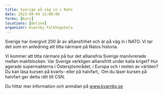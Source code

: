 ```yaml
---
title: Sverige på väg in i Nato
date: 2023-09-04 12:00:00
forms: [Kurs]
locations: [Online]
organizer: Kvarnby Folkhögskola
---
```

Sverige har övergivit 200 år av alliansfrihet och är på väg in i NATO. Vi tar det som en anledning att titta närmare på Natos historia. 

Vi kommer att titta närmare på hur det alliansfria Sverige manövrerade mellan maktblocken. Var Sverige verkligen alliansfritt under kalla kriget? Hur agerade supermakterna i Östersjöområdet, i Europa och i resten av världen? Du kan läsa kursen på kvarts- eller på halvfart,. Om du läser kursen på halvfart ger detta rätt till CSN. 

Du hittar mer information och anmälan på www.kvarnby.se
